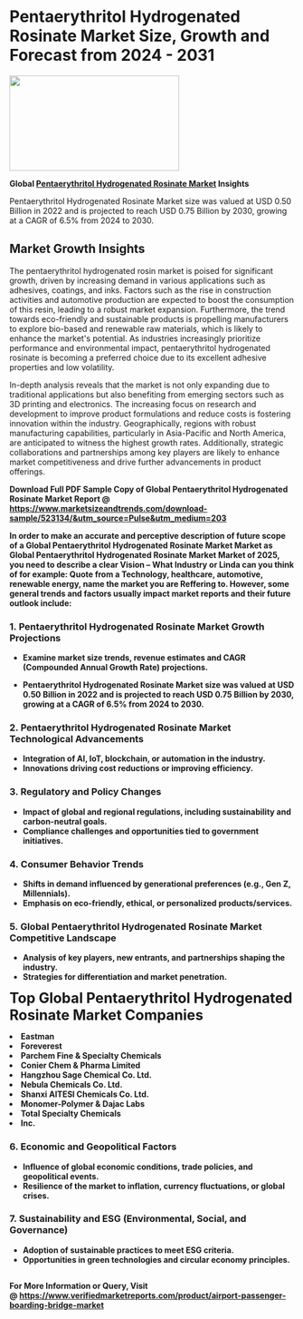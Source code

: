 <H1>Pentaerythritol Hydrogenated Rosinate Market Size, Growth and Forecast from 2024 - 2031</H1><img class="aligncenter size-medium wp-image-584254" src="https://thirdeyenews.in/wp-content/uploads/2024/09/Global-Market-Research-300x168.jpeg" alt="" width="300" height="168" /><p><strong>Global&nbsp;<a href="https://www.marketsizeandtrends.com/download-sample/523134/&amp;utm_source=Pulse&amp;utm_medium=203">Pentaerythritol Hydrogenated Rosinate Market</a> Insights</strong></p><p>Pentaerythritol Hydrogenated Rosinate Market size was valued at USD 0.50 Billion in 2022 and is projected to reach USD 0.75 Billion by 2030, growing at a CAGR of 6.5% from 2024 to 2030.</p><p><h2>Market Growth Insights</h2> <p>The pentaerythritol hydrogenated rosin market is poised for significant growth, driven by increasing demand in various applications such as adhesives, coatings, and inks. Factors such as the rise in construction activities and automotive production are expected to boost the consumption of this resin, leading to a robust market expansion. Furthermore, the trend towards eco-friendly and sustainable products is propelling manufacturers to explore bio-based and renewable raw materials, which is likely to enhance the market's potential. As industries increasingly prioritize performance and environmental impact, pentaerythritol hydrogenated rosinate is becoming a preferred choice due to its excellent adhesive properties and low volatility.</p> <p><strong></strong></p> <p>In-depth analysis reveals that the market is not only expanding due to traditional applications but also benefiting from emerging sectors such as 3D printing and electronics. The increasing focus on research and development to improve product formulations and reduce costs is fostering innovation within the industry. Geographically, regions with robust manufacturing capabilities, particularly in Asia-Pacific and North America, are anticipated to witness the highest growth rates. Additionally, strategic collaborations and partnerships among key players are likely to enhance market competitiveness and drive further advancements in product offerings.</p> <p><strong></p><p><span class=""><strong>Download Full PDF Sample Copy of Global Pentaerythritol Hydrogenated Rosinate Market Report</strong> @ <a href="https://www.marketsizeandtrends.com/download-sample/523134/&amp;utm_source=Pulse&amp;utm_medium=203" target="_blank">https://www.marketsizeandtrends.com/download-sample/523134/&amp;utm_source=Pulse&amp;utm_medium=203</a></span></p><p>In order to make an accurate and perceptive description of future scope of a Global&nbsp;Pentaerythritol Hydrogenated Rosinate Market Market as Global&nbsp;Pentaerythritol Hydrogenated Rosinate Market Market of 2025, you need to describe a clear Vision &ndash; What Industry or Linda can you think of for example: Quote from a Technology, healthcare, automotive, renewable energy, name the market you are Reffering to. However, some general trends and factors usually impact market reports and their future outlook include:</p><h3>1.&nbsp;<strong>Pentaerythritol Hydrogenated Rosinate Market Growth Projections</strong></h3><ul><li>Examine market size trends, revenue estimates and CAGR (Compounded Annual Growth Rate) projections.</li><li><p>Pentaerythritol Hydrogenated Rosinate Market size was valued at USD 0.50 Billion in 2022 and is projected to reach USD 0.75 Billion by 2030, growing at a CAGR of 6.5% from 2024 to 2030.</p></li></ul><h3>2.&nbsp;<strong>Pentaerythritol Hydrogenated Rosinate Market Technological Advancements</strong></h3><ul><li>Integration of AI, IoT, blockchain, or automation in the industry.</li><li>Innovations driving cost reductions or improving efficiency.</li></ul><h3>3.&nbsp;<strong>Regulatory and Policy Changes</strong></h3><ul><li>Impact of global and regional regulations, including sustainability and carbon-neutral goals.</li><li>Compliance challenges and opportunities tied to government initiatives.</li></ul><h3>4.&nbsp;<strong>Consumer Behavior Trends</strong></h3><ul><li>Shifts in demand influenced by generational preferences (e.g., Gen Z, Millennials).</li><li>Emphasis on eco-friendly, ethical, or personalized products/services.</li></ul><h3>5.&nbsp;<strong>Global Pentaerythritol Hydrogenated Rosinate Market Competitive Landscape</strong></h3><ul><li>Analysis of key players, new entrants, and partnerships shaping the industry.</li><li>Strategies for differentiation and market penetration.</li></ul><p data-pm-slice="1 1 []"><span style="color: inherit; font-family: inherit; font-size: 25px;">Top Global Pentaerythritol Hydrogenated Rosinate Market Companies</span></p><div class="" data-test-id=""><p><li>Eastman</li><li> Foreverest</li><li> Parchem Fine & Specialty Chemicals</li><li> Conier Chem & Pharma Limited</li><li> Hangzhou Sage Chemical Co. Ltd.</li><li> Nebula Chemicals Co. Ltd.</li><li> Shanxi AITESI Chemicals Co. Ltd.</li><li> Monomer-Polymer & Dajac Labs</li><li> Total Specialty Chemicals</li><li> Inc.</li></p></div><h3>6.&nbsp;<strong>Economic and Geopolitical Factors</strong></h3><ul><li>Influence of global economic conditions, trade policies, and geopolitical events.</li><li>Resilience of the market to inflation, currency fluctuations, or global crises.</li></ul><h3>7.&nbsp;<strong>Sustainability and ESG (Environmental, Social, and Governance)</strong></h3><ul><li>Adoption of sustainable practices to meet ESG criteria.</li><li>Opportunities in green technologies and circular economy principles.</li></ul><h2><strong style="font-size: 14px;">For More Information or Query, Visit @&nbsp;</strong><a style="background-color: #ffffff; font-size: 14px;" href="https://www.marketsizeandtrends.com/report/pentaerythritol-hydrogenated-rosinate-market/" target="_blank">https://www.verifiedmarketreports.com/product/airport-passenger-boarding-bridge-market</a></h2>
